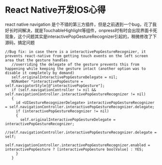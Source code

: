# React Native开发IOS心得

react native navigation 是个不错的第三方插件，但是之前遇到一个bug，花了我好长时间解决，就是TouchableHighlight等组件，onpress时有时会出现界面卡死现象，这个问题其实是interactivePopGestureRecognizer引起的，稍微修改了下源码，搞定问题

    //Bug fix: in case there is a interactivePopGestureRecognizer, it prevents react-native from getting touch events on the left screen area that the gesture handles
       //overriding the delegate of the gesture prevents this from happening while keeping the gesture intact (another option was to disable it completely by demand)
       self.originalInteractivePopGestureDelegate = nil;
       NSNumber *interactivePopGesture = self.navigatorStyle[@"interactivePopGesture"];
       if (self.navigationController != nil && self.navigationController.interactivePopGestureRecognizer != nil)
       {
         id <UIGestureRecognizerDelegate> interactivePopGestureRecognizer = self.navigationController.interactivePopGestureRecognizer.delegate;
         if (interactivePopGestureRecognizer != nil)
         {
           self.originalInteractivePopGestureDelegate = interactivePopGestureRecognizer;
           //self.navigationController.interactivePopGestureRecognizer.delegate = self;
           self.navigationController.interactivePopGestureRecognizer.enabled = interactivePopGesture ? [interactivePopGesture boolValue] : YES;
         }
       }
